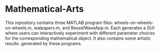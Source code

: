 # Mathematical-Arts
This repository contains three MATLAB program files: wheels-on-wheels-on-wheels.m, walpapers.m, and BesselWaveApp.m. Each generates a GUI where users can interactively experiment with different parameter choices for the corresponding mathematical object. It also contains some artistic results. generated by these programs.
